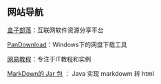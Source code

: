 ## 网站导航
[盒子部落](https://www.hezibuluo.com/)：互联网软件资源分享平台

[PanDownload](http://pandownload.com/)：Windows下的网盘下载工具

[网易教程](https://www.yiibai.com/)：专注于IT教程和实例

[MarkDown的 Jar 包](https://gitee.com/cevin15/MDTool) ： Java 实现 markdowm 转 html


